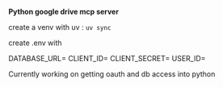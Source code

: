 **Python google drive mcp server**

create a venv with uv : `uv sync`

create .env with

DATABASE_URL=
CLIENT_ID=
CLIENT_SECRET=
USER_ID=

Currently working on getting oauth and db access into python
